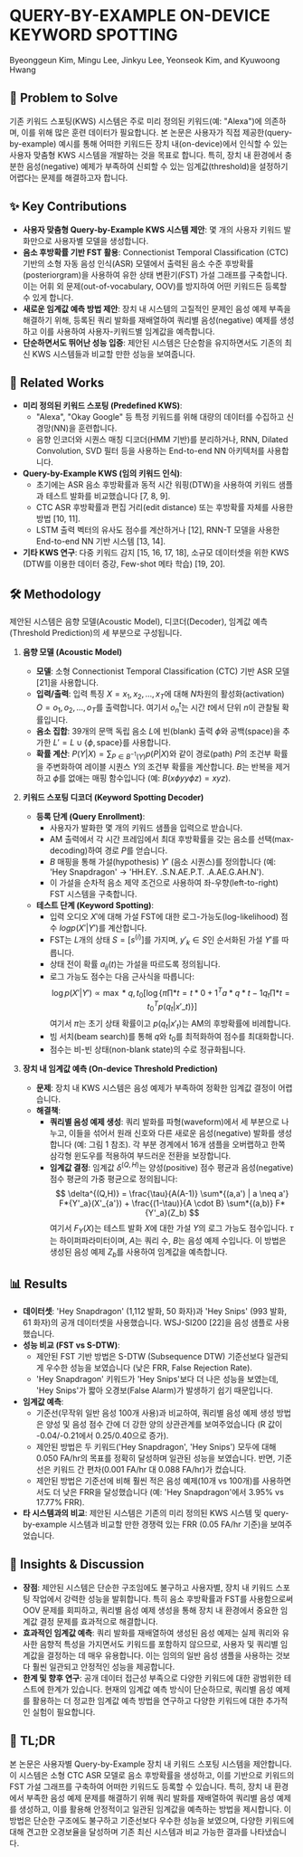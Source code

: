 # QUERY-BY-EXAMPLE ON-DEVICE KEYWORD SPOTTING

Byeonggeun Kim, Mingu Lee, Jinkyu Lee, Yeonseok Kim, and Kyuwoong Hwang

## 🧩 Problem to Solve

기존 키워드 스포팅(KWS) 시스템은 주로 미리 정의된 키워드(예: "Alexa")에 의존하며, 이를 위해 많은 훈련 데이터가 필요합니다. 본 논문은 사용자가 직접 제공한(query-by-example) 예시를 통해 어떠한 키워드든 장치 내(on-device)에서 인식할 수 있는 사용자 맞춤형 KWS 시스템을 개발하는 것을 목표로 합니다. 특히, 장치 내 환경에서 충분한 음성(negative) 예제가 부족하여 신뢰할 수 있는 임계값(threshold)을 설정하기 어렵다는 문제를 해결하고자 합니다.

## ✨ Key Contributions

- **사용자 맞춤형 Query-by-Example KWS 시스템 제안**: 몇 개의 사용자 키워드 발화만으로 사용자별 모델을 생성합니다.
- **음소 후방확률 기반 FST 활용**: Connectionist Temporal Classification (CTC) 기반의 소형 자동 음성 인식(ASR) 모델에서 출력된 음소 수준 후방확률(posteriorgram)을 사용하여 유한 상태 변환기(FST) 가설 그래프를 구축합니다. 이는 어휘 외 문제(out-of-vocabulary, OOV)를 방지하여 어떤 키워드든 등록할 수 있게 합니다.
- **새로운 임계값 예측 방법 제안**: 장치 내 시스템의 고질적인 문제인 음성 예제 부족을 해결하기 위해, 등록된 쿼리 발화를 재배열하여 쿼리별 음성(negative) 예제를 생성하고 이를 사용하여 사용자-키워드별 임계값을 예측합니다.
- **단순하면서도 뛰어난 성능 입증**: 제안된 시스템은 단순함을 유지하면서도 기존의 최신 KWS 시스템들과 비교할 만한 성능을 보여줍니다.

## 📎 Related Works

- **미리 정의된 키워드 스포팅 (Predefined KWS)**:
  - "Alexa", "Okay Google" 등 특정 키워드를 위해 대량의 데이터를 수집하고 신경망(NN)을 훈련합니다.
  - 음향 인코더와 시퀀스 매칭 디코더(HMM 기반)를 분리하거나, RNN, Dilated Convolution, SVD 필터 등을 사용하는 End-to-end NN 아키텍처를 사용합니다.
- **Query-by-Example KWS (임의 키워드 인식)**:
  - 초기에는 ASR 음소 후방확률과 동적 시간 워핑(DTW)을 사용하여 키워드 샘플과 테스트 발화를 비교했습니다 [7, 8, 9].
  - CTC ASR 후방확률과 편집 거리(edit distance) 또는 후방확률 자체를 사용한 방법 [10, 11].
  - LSTM 출력 벡터의 유사도 점수를 계산하거나 [12], RNN-T 모델을 사용한 End-to-end NN 기반 시스템 [13, 14].
- **기타 KWS 연구**: 다중 키워드 감지 [15, 16, 17, 18], 소규모 데이터셋을 위한 KWS (DTW를 이용한 데이터 증강, Few-shot 메타 학습) [19, 20].

## 🛠️ Methodology

제안된 시스템은 음향 모델(Acoustic Model), 디코더(Decoder), 임계값 예측(Threshold Prediction)의 세 부분으로 구성됩니다.

1. **음향 모델 (Acoustic Model)**

   - **모델**: 소형 Connectionist Temporal Classification (CTC) 기반 ASR 모델 [21]을 사용합니다.
   - **입력/출력**: 입력 특징 $X = x_1, x_2, \ldots, x_T$에 대해 $N$차원의 활성화(activation) $O = o_1, o_2, \ldots, o_T$를 출력합니다. 여기서 $o_n^t$는 시간 $t$에서 단위 $n$이 관찰될 확률입니다.
   - **음소 집합**: 39개의 문맥 독립 음소 $L$에 빈(blank) 출력 $\phi$와 공백(space)을 추가한 $L' = L \cup \{\phi, \text{space}\}$를 사용합니다.
   - **확률 계산**: $P(Y|X) = \sum_{P \in B^{-1}(Y)} p(P|X)$와 같이 경로(path) $P$의 조건부 확률을 주변화하여 레이블 시퀀스 $Y$의 조건부 확률을 계산합니다. $B$는 반복을 제거하고 $\phi$를 없애는 매핑 함수입니다 (예: $B(x\phi yy\phi z) = xyz$).

2. **키워드 스포팅 디코더 (Keyword Spotting Decoder)**

   - **등록 단계 (Query Enrollment)**:
     - 사용자가 발화한 몇 개의 키워드 샘플을 입력으로 받습니다.
     - AM 출력에서 각 시간 프레임에서 최대 후방확률을 갖는 음소를 선택(max-decoding)하여 경로 $P$를 얻습니다.
     - $B$ 매핑을 통해 가설(hypothesis) $Y'$ (음소 시퀀스)를 정의합니다 (예: 'Hey Snapdragon' -> 'HH.EY. .S.N.AE.P.T. .A.AE.G.AH.N').
     - 이 가설을 순차적 음소 제약 조건으로 사용하여 좌-우향(left-to-right) FST 시스템을 구축합니다.
   - **테스트 단계 (Keyword Spotting)**:
     - 입력 오디오 $X'$에 대해 가설 FST에 대한 로그-가능도(log-likelihood) 점수 $log p(X'|Y')$를 계산합니다.
     - FST는 $L$개의 상태 $S = [s^{(i)}]$를 가지며, $y'_k \in S$인 순서화된 가설 $Y'$를 따릅니다.
     - 상태 전이 확률 $a_{ij}(t)$는 가설을 따르도록 정의됩니다.
     - 로그 가능도 점수는 다음 근사식을 따릅니다:
       $$ \log p(X'|Y') \propto \max*{q, t_0} \left[ \log\left\{\pi \prod*{t=t*0+1}^T a*{q*{t-1}q_t} \prod*{t=t_0}^T p(q_t|x'\_t)\right\} \right] $$
       여기서 $\pi$는 초기 상태 확률이고 $p(q_t|x'_t)$는 AM의 후방확률에 비례합니다.
     - 빔 서치(beam search)를 통해 $q$와 $t_0$를 최적화하여 점수를 최대화합니다.
     - 점수는 비-빈 상태(non-blank state)의 수로 정규화됩니다.

3. **장치 내 임계값 예측 (On-device Threshold Prediction)**
   - **문제**: 장치 내 KWS 시스템은 음성 예제가 부족하여 정확한 임계값 결정이 어렵습니다.
   - **해결책**:
     - **쿼리별 음성 예제 생성**: 쿼리 발화를 파형(waveform)에서 세 부분으로 나누고, 이들을 섞어서 원래 신호와 다른 새로운 음성(negative) 발화를 생성합니다 (예: 그림 1 참조). 각 부분 경계에서 16개 샘플을 오버랩하고 한쪽 삼각형 윈도우를 적용하여 부드러운 전환을 보장합니다.
     - **임계값 결정**: 임계값 $\delta^{(Q,H)}$는 양성(positive) 점수 평균과 음성(negative) 점수 평균의 가중 평균으로 정의됩니다:
       $$ \delta^{(Q,H)} = \frac{\tau}{A(A-1)} \sum*{(a,a') | a \neq a'} F*{Y'_a}(X'_{a'}) + \frac{(1-\tau)}{A \cdot B} \sum*{(a,b)} F*{Y'_a}(Z_b) $$
       여기서 $F_{Y}(X)$는 테스트 발화 $X$에 대한 가설 $Y$의 로그 가능도 점수입니다. $\tau$는 하이퍼파라미터이며, $A$는 쿼리 수, $B$는 음성 예제 수입니다. 이 방법은 생성된 음성 예제 $Z_b$를 사용하여 임계값을 예측합니다.

## 📊 Results

- **데이터셋**: 'Hey Snapdragon' (1,112 발화, 50 화자)과 'Hey Snips' (993 발화, 61 화자)의 공개 데이터셋을 사용했습니다. WSJ-SI200 [22]을 음성 샘플로 사용했습니다.
- **성능 비교 (FST vs S-DTW)**:
  - 제안된 FST 기반 방법은 S-DTW (Subsequence DTW) 기준선보다 일관되게 우수한 성능을 보였습니다 (낮은 FRR, False Rejection Rate).
  - 'Hey Snapdragon' 키워드가 'Hey Snips'보다 더 나은 성능을 보였는데, 'Hey Snips'가 짧아 오경보(False Alarm)가 발생하기 쉽기 때문입니다.
- **임계값 예측**:
  - 기준선(무작위 일반 음성 100개 사용)과 비교하여, 쿼리별 음성 예제 생성 방법은 양성 및 음성 점수 간에 더 강한 양의 상관관계를 보여주었습니다 (R 값이 -0.04/-0.21에서 0.25/0.40으로 증가).
  - 제안된 방법은 두 키워드('Hey Snapdragon', 'Hey Snips') 모두에 대해 0.050 FA/hr의 목표를 정확히 달성하며 일관된 성능을 보였습니다. 반면, 기준선은 키워드 간 편차(0.001 FA/hr 대 0.088 FA/hr)가 컸습니다.
  - 제안된 방법은 기준선에 비해 훨씬 적은 음성 예제(10개 vs 100개)를 사용하면서도 더 낮은 FRR을 달성했습니다 (예: 'Hey Snapdragon'에서 3.95% vs 17.77% FRR).
- **타 시스템과의 비교**: 제안된 시스템은 기존의 미리 정의된 KWS 시스템 및 query-by-example 시스템과 비교할 만한 경쟁력 있는 FRR (0.05 FA/hr 기준)을 보여주었습니다.

## 🧠 Insights & Discussion

- **장점**: 제안된 시스템은 단순한 구조임에도 불구하고 사용자별, 장치 내 키워드 스포팅 작업에서 강력한 성능을 발휘합니다. 특히 음소 후방확률과 FST를 사용함으로써 OOV 문제를 회피하고, 쿼리별 음성 예제 생성을 통해 장치 내 환경에서 중요한 임계값 결정 문제를 효과적으로 해결합니다.
- **효과적인 임계값 예측**: 쿼리 발화를 재배열하여 생성된 음성 예제는 실제 쿼리와 유사한 음향적 특성을 가지면서도 키워드를 포함하지 않으므로, 사용자 및 쿼리별 임계값을 결정하는 데 매우 유용합니다. 이는 임의의 일반 음성 샘플을 사용하는 것보다 훨씬 일관되고 안정적인 성능을 제공합니다.
- **한계 및 향후 연구**: 공개 데이터 접근성 부족으로 다양한 키워드에 대한 광범위한 테스트에 한계가 있습니다. 현재의 임계값 예측 방식이 단순하므로, 쿼리별 음성 예제를 활용하는 더 정교한 임계값 예측 방법을 연구하고 다양한 키워드에 대한 추가적인 실험이 필요합니다.

## 📌 TL;DR

본 논문은 사용자별 Query-by-Example 장치 내 키워드 스포팅 시스템을 제안합니다. 이 시스템은 소형 CTC ASR 모델로 음소 후방확률을 생성하고, 이를 기반으로 키워드의 FST 가설 그래프를 구축하여 어떠한 키워드도 등록할 수 있습니다. 특히, 장치 내 환경에서 부족한 음성 예제 문제를 해결하기 위해 쿼리 발화를 재배열하여 쿼리별 음성 예제를 생성하고, 이를 활용해 안정적이고 일관된 임계값을 예측하는 방법을 제시합니다. 이 방법은 단순한 구조에도 불구하고 기준선보다 우수한 성능을 보였으며, 다양한 키워드에 대해 견고한 오경보율을 달성하며 기존 최신 시스템과 비교 가능한 결과를 나타냈습니다.
